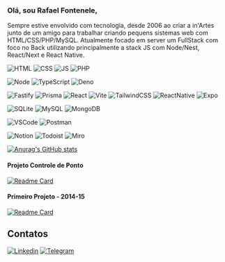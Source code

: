 ### Olá, sou Rafael Fontenele,

Sempre estive envolvido com tecnologia, desde 2006 ao criar a in'Artes junto de um amigo para trabalhar criando pequens sistemas web com HTML/CSS/PHP/MySQL.
Atualmente focado em server um FullStack com foco no Back utilizando principalmente a stack JS com Node/Nest, React/Next e React Native. 

![HTML](https://img.shields.io/badge/HTML5-E34F26?style=for-the-badge&logo=html5&logoColor=white)
![CSS](https://img.shields.io/badge/CSS3-1572B6?style=for-the-badge&logo=css3&logoColor=white)
![JS](https://img.shields.io/badge/JavaScript-323330?style=for-the-badge&logo=javascript&)
![PHP](https://img.shields.io/badge/PHP-777BB4?style=for-the-badge&logo=php&logoColor=white)

![Node](https://img.shields.io/badge/Node.js-339933?style=for-the-badge&logo=nodedotjs&logoColor=white)
![TypeScript](https://img.shields.io/badge/TypeScript-007ACC?style=for-the-badge&logo=typescript&logoColor=white)
![Deno](https://img.shields.io/badge/Deno-464647?style=for-the-badge&logo=deno&logoColor=white)

![Fastify](https://img.shields.io/badge/fastify-202020?style=for-the-badge&logo=fastify&logoColor=white)
![Prisma](https://img.shields.io/badge/Prisma-3982CE?style=for-the-badge&logo=Prisma&logoColor=white)
![React](https://img.shields.io/badge/React-20232A?style=for-the-badge&logo=react&logoColor=61DAFB)
![Vite](https://img.shields.io/badge/Vite-B73BFE?style=for-the-badge&logo=vite&logoColor=FFD62E)
![TailwindCSS](https://img.shields.io/badge/Tailwind_CSS-38B2AC?style=for-the-badge&logo=tailwind-css&logoColor=white)
![ReactNative](https://img.shields.io/badge/React_Native-20232A?style=for-the-badge&logo=react&logoColor=61DAFB)
![Expo](https://img.shields.io/badge/Expo-1B1F23?style=for-the-badge&logo=expo&logoColor=white)


![SQLite](https://img.shields.io/badge/SQLite-07405E?style=for-the-badge&logo=sqlite&logoColor=white)
![MySQL](https://img.shields.io/badge/MySQL-005C84?style=for-the-badge&logo=mysql&logoColor=white)
![MongoDB](https://img.shields.io/badge/MongoDB-4EA94B?style=for-the-badge&logo=mongodb&logoColor=white)

![VSCode](https://img.shields.io/badge/VSCode-0078D4?style=for-the-badge&logo=visual%20studio%20code&logoColor=white)
![Postman](https://img.shields.io/badge/Postman-FF6C37?style=for-the-badge&logo=Postman&logoColor=white)

![Notion](https://img.shields.io/badge/Notion-000000?style=for-the-badge&logo=notion&logoColor=white)
![Todoist](https://img.shields.io/badge/Todoist-E44332?style=for-the-badge&logo=todoist&logoColor=white)
![Miro](https://img.shields.io/badge/Miro-F7C922?style=for-the-badge&logo=Miro&logoColor=050036)

[![Anurag's GitHub stats](https://github-readme-stats.vercel.app/api?username=rnfrafael&theme=dark)](https://github.com/anuraghazra/github-readme-stats)

#### Projeto Controle de Ponto

[![Readme Card](https://github-readme-stats.vercel.app/api/pin/?username=rnfrafael&repo=Sistema-Ponto)](https://github.com/rnfrafael/Sistema-Ponto)

#### Primeiro Projeto - 2014-15

[![Readme Card](https://github-readme-stats.vercel.app/api/pin/?username=rnfrafael&repo=Sistema-Agendamento-Consultas)](https://github.com/rnfrafael/Sistema-Agendamento-Consultas)

## Contatos

[<img src='https://img.shields.io/badge/LinkedIn-0077B5?style=for-the-badge&logo=linkedin&logoColor=white' alt='Linkedin'>](https://www.linkedin.com/in/rnf-rafael-fontenele)
[<img src='https://img.shields.io/badge/Telegram-2CA5E0?style=for-the-badge&logo=telegram&logoColor=white' alt='Telegram'>](https://t.me/rnfrafael)

<!---
rnfrafael/rnfrafael is a ✨ special ✨ repository because its `README.md` (this file) appears on your GitHub profile.
You can click the Preview link to take a look at your changes.
--->
